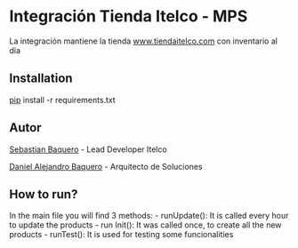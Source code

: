 # Integración Tienda Itelco - MPS
La integración mantiene la tienda www.tiendaitelco.com con inventario al dia 

## Installation

 [pip](https://pip.pypa.io/en/stable/) install -r requirements.txt

 ## Autor
 [Sebastian Baquero](https://www.linkedin.com/in/sebastian-baquero-arias/) - Lead Developer Itelco 

 [Daniel Alejandro Baquero](https://www.linkedin.com/in/daniel-alejandro-baquero/) - Arquitecto de Soluciones 

 ## How to run?
 In the main file you will find 3 methods:
    - runUpdate(): It is called every hour to update the products
    - run Init(): It was called once, to create all the new products
    - runTest(): It is used for testing some funcionalities